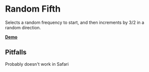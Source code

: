 # Random Fifth

Selects a random frequency to start, and then increments by 3/2 in a random direction.

[**Demo**](https://jacob-alford.github.io/random-fifth/)

## Pitfalls

Probably doesn't work in Safari
